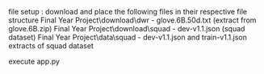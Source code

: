 file setup :
download and place the following files in their respective file structure
Final Year Project\download\dwr - glove.6B.50d.txt (extract from glove.6B.zip)
Final Year Project\download\squad - dev-v1.1.json (squad dataset)
Final Year Project\data\squad - dev-v1.1.json and train-v1.1.json extracts of squad dataset

execute app.py